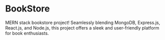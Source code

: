 # BookStore
MERN stack bookstore project! Seamlessly blending MongoDB, Express.js, React.js, and Node.js, this project offers a sleek and user-friendly platform for book enthusiasts.
